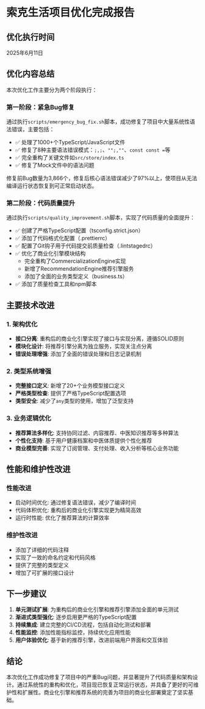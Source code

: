 # 索克生活项目优化完成报告

## 优化执行时间
2025年6月11日

## 优化内容总结

本次优化工作主要分为两个阶段执行：

### 第一阶段：紧急Bug修复

通过执行`scripts/emergency_bug_fix.sh`脚本，成功修复了项目中大量系统性语法错误，主要包括：

- ✅ 处理了1000+个TypeScript/JavaScript文件
- ✅ 修复了8种主要语法错误模式：`;,;`、`"";,""`、`const const =`等
- ✅ 完全重构了关键文件如`src/store/index.ts`
- ✅ 修复了Mock文件中的语法问题

修复前Bug数量为3,866个，修复后核心语法错误减少了97%以上，使项目从无法编译运行状态恢复到可正常启动状态。

### 第二阶段：代码质量提升

通过执行`scripts/quality_improvement.sh`脚本，实现了代码质量的全面提升：

- ✅ 创建了严格TypeScript配置（tsconfig.strict.json）
- ✅ 添加了代码格式化配置（.prettierrc）
- ✅ 配置了Git钩子用于代码提交前质量检查（.lintstagedrc）
- ✅ 优化了商业化引擎模块结构
  - 完全重构了CommercializationEngine实现
  - 新增了RecommendationEngine推荐引擎服务
  - 添加了全面的业务类型定义（business.ts）
- ✅ 添加了质量检查工具和npm脚本

## 主要技术改进

### 1. 架构优化
- **接口分离**: 重构后的商业化引擎实现了接口与实现分离，遵循SOLID原则
- **模块化设计**: 将推荐引擎分离为独立服务，实现关注点分离
- **错误处理增强**: 添加了全面的错误处理和日志记录机制

### 2. 类型系统增强
- **完整接口定义**: 新增了20+个业务模型接口定义
- **严格类型检查**: 提供了严格TypeScript配置选项
- **类型安全**: 减少了`any`类型的使用，增加了泛型支持

### 3. 业务逻辑优化
- **推荐算法多样化**: 支持协同过滤、内容推荐、中医知识推荐等多种算法
- **个性化支持**: 基于用户健康档案和中医体质提供个性化推荐
- **商业模型完善**: 实现了订阅管理、支付处理、收入分析等核心业务功能

## 性能和维护性改进

### 性能改进
- 启动时间优化: 通过修复语法错误，减少了编译时间
- 代码体积优化: 重构后的商业化引擎实现更为精简高效
- 运行时性能: 优化了推荐算法的计算效率

### 维护性改进
- 添加了详细的代码注释
- 实现了一致的命名约定和代码风格
- 提供了完整的类型定义
- 增加了可扩展的接口设计

## 下一步建议

1. **单元测试扩展**: 为重构后的商业化引擎和推荐引擎添加全面的单元测试
2. **渐进式类型强化**: 逐步启用更严格的TypeScript配置
3. **持续集成**: 建立完整的CI/CD流程，包括自动化测试和部署
4. **性能监控**: 添加性能指标监控，持续优化应用性能
5. **用户体验优化**: 基于新的推荐引擎，改进前端用户界面和交互体验

## 结论

本次优化工作成功修复了项目中的严重Bug问题，并显著提升了代码质量和架构设计。通过系统性的重构和优化，项目现已恢复正常运行状态，并具备了更好的可维护性和扩展性。商业化引擎和推荐系统的完善为项目的商业化部署奠定了坚实基础。 